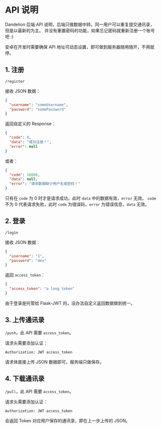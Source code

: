 # API 说明

Dandelion 后端 API 说明，后端只做数据中转。同一用户可以重复提交通讯录，但是以最新的为主。
并没有重置密码的功能，如果忘记密码就重新注册一个账号吧 :)

安卓在开发时需要确保 API 地址可动态设置，即可做到服务器随用随开，不用就停。

## 1. 注册

`/register`

接收 JSON 数据：

```json
{
  "username": "someUsername",
  "password": "somePassword"
}
```

返回自定义的 Response：

```json
{
  "code": 0,
  "data": "成功注册！",
  "error": null
}
```

或者：

```json
{
  "code": 10000,
  "data": null,
  "error": "请求数据缺少用户名或密码！"
}
```

只有在 `code` 为 0 时才是请求成功，此时 `data` 中的数据有效，`error` 无效。
`code` 不为 0 代表请求失败，此时 `code` 为错误码，`error` 为错误信息，`data` 无效。

## 2. 登录

`/login`

接收 JSON 数据：

```json
{
  "username": "1",
  "password": "dev"
}
```

返回 `access_token`：

```json
{
  "access_token": "a long token"
}
```

由于登录是托管给 Flask-JWT 的，没办法自定义返回数据做到统一。

## 3. 上传通讯录

`/push`，此 API 需要 `access_token`。

请求头需要添加认证：

```
Authorization: JWT access_token
```

请求体直接上传 JSON 数据即可，服务端只做保存。

## 4. 下载通讯录

`/pull`，此 API 需要 `access_token`。

请求头需要添加认证：

```
Authorization: JWT access_token
```

会返回 Token 对应用户保存的通讯录，即在上一步上传的 JSON。
